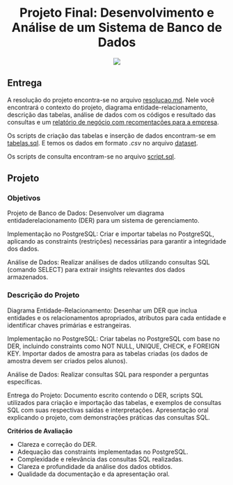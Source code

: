 <h1 align="center">
Projeto Final: Desenvolvimento e Análise de um Sistema de Banco de Dados 
</h1>

<p align="center">
<img src="https://img.shields.io/static/v1?label=Status&message=FINALIZADO&color=blue&style=for-the-badge"/>
</p>

## Entrega

A resolução do projeto encontra-se no arquivo [resolucao.md](https://github.com/felipeoliveirafranco/vem-ser-tech-dados/blob/main/modulo03/projeto-final/resolucao.md). Nele você encontrará o contexto do projeto, diagrama entidade-relacionamento, descrição das tabelas, análise de dados com os códigos e resultado das consultas e um [relatório de negócio com recomentações para a empresa](https://github.com/felipeoliveirafranco/vem-ser-tech-dados/blob/main/modulo03/projeto-final/resolucao.md#relat%C3%B3rio).

Os scripts de criação das tabelas e inserção de dados encontram-se em [tabelas.sql](https://github.com/felipeoliveirafranco/vem-ser-tech-dados/blob/main/modulo03/projeto-final/tabelas.sql). E temos os dados em formato *.csv* no arquivo [dataset](https://github.com/felipeoliveirafranco/vem-ser-tech-dados/tree/main/modulo03/projeto-final/dataset).

Os scripts de consulta encontram-se no arquivo [script.sql](https://github.com/felipeoliveirafranco/vem-ser-tech-dados/blob/main/modulo03/projeto-final/script.sql). 


## Projeto

### Objetivos

Projeto de Banco de Dados: Desenvolver um diagrama entidaderelacionamento (DER) para um sistema de gerenciamento.

Implementação no PostgreSQL: Criar e importar tabelas no PostgreSQL,
aplicando as constraints (restrições) necessárias para garantir a integridade
dos dados.

Análise de Dados: Realizar análises de dados utilizando consultas SQL
(comando SELECT) para extrair insights relevantes dos dados armazenados.

### Descrição do Projeto

Diagrama Entidade-Relacionamento: Desenhar um DER que inclua entidades e os relacionamentos apropriados,
atributos para cada entidade e identificar chaves primárias e estrangeiras.

Implementação no PostgreSQL: Criar tabelas no PostgreSQL com base no DER, incluindo constraints como
NOT NULL, UNIQUE, CHECK, e FOREIGN KEY. Importar dados de amostra para as tabelas criadas (os dados de amostra
devem ser criados pelos alunos).

Análise de Dados:
Realizar consultas SQL para responder a perguntas específicas.

Entrega do Projeto: Documento escrito contendo o DER, scripts SQL utilizados para criação e
importação das tabelas, e exemplos de consultas SQL com suas respectivas
saídas e interpretações. Apresentação oral explicando o projeto, com demonstrações práticas das
consultas SQL.

**Critérios de Avaliação**

- Clareza e correção do DER.
- Adequação das constraints implementadas no PostgreSQL.
- Complexidade e relevância das consultas SQL realizadas.
- Clareza e profundidade da análise dos dados obtidos.
- Qualidade da documentação e da apresentação oral.
